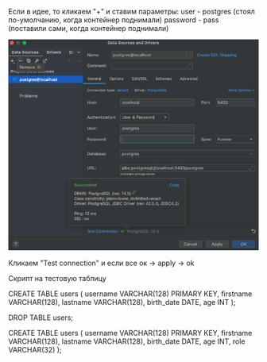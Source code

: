 Если в идее, то кликаем "+" и ставим параметры:
    user - postgres (стоял по-умолчанию, когда контейнер поднимали)
    password - pass (поставили сами, когда контейнер поднимали)

![](screens/connectDB.png)

Кликаем "Test connection" и если все ок -> apply -> ok


Скрипт на тестовую таблицу

CREATE TABLE users (
    username VARCHAR(128) PRIMARY KEY,
    firstname VARCHAR(128),
    lastname VARCHAR(128),
    birth_date DATE,
    age INT
);

DROP TABLE users;

CREATE TABLE users (
username VARCHAR(128) PRIMARY KEY,
firstname VARCHAR(128),
lastname VARCHAR(128),
birth_date DATE,
age INT,
role VARCHAR(32)
);